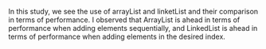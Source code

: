 In this study, we see the use of arrayList and linketList and their comparison in terms of performance. 
I observed that ArrayList is ahead in terms of performance when adding elements sequentially, and LinkedList is ahead in terms of performance when adding elements in the desired index.



